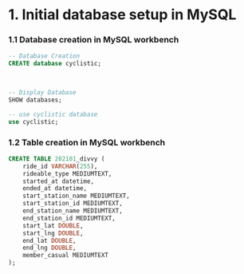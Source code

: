 # 1. Initial database setup in MySQL 

### 1.1 Database creation in MySQL workbench
```sql
-- Database Creation 
CREATE database cyclistic;
 


-- Display Database 
SHOW databases; 

-- use cyclistic database 
use cyclistic;
```

### 1.2 Table creation in MySQL workbench
```sql
CREATE TABLE 202101_divvy (
	ride_id VARCHAR(255),
	rideable_type MEDIUMTEXT,
	started_at datetime,
	ended_at datetime,
	start_station_name MEDIUMTEXT,
	start_station_id MEDIUMTEXT,
	end_station_name MEDIUMTEXT,
	end_station_id MEDIUMTEXT,
	start_lat DOUBLE,
	start_lng DOUBLE,
	end_lat DOUBLE,
	end_lng DOUBLE,
	member_casual MEDIUMTEXT
);
```
